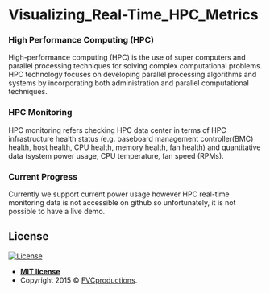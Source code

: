# Visualizing_Real-Time_HPC_Metrics

### High Performance Computing (HPC)
High-performance computing (HPC) is the use of super computers and parallel processing techniques for solving complex computational problems. HPC technology focuses on developing parallel processing algorithms and systems by incorporating both administration and parallel computational techniques.

### HPC Monitoring 
HPC monitoring refers checking HPC data center in terms of HPC infrastructure health status (e.g. baseboard management controller(BMC) health, host health, CPU health, memory health, fan health) and quantitative data (system power usage, CPU temperature, fan speed (RPMs). 

### Current Progress
Currently we support current power usage however HPC real-time monitoring data is not accessible on github so unfortunately, it is not possible to have a live demo.

## License

[![License](http://img.shields.io/:license-mit-blue.svg?style=flat-square)](http://badges.mit-license.org)

- **[MIT license](http://opensource.org/licenses/mit-license.php)**
- Copyright 2015 © <a href="http://fvcproductions.com" target="_blank">FVCproductions</a>.
